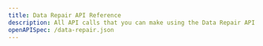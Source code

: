 ```yaml
---
title: Data Repair API Reference
description: All API calls that you can make using the Data Repair API.
openAPISpec: /data-repair.json
---
```

